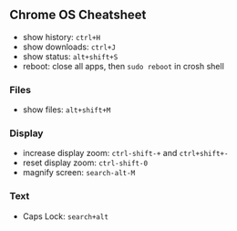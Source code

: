 ## Chrome OS Cheatsheet

- show history: `ctrl+H`
- show downloads: `ctrl+J`
- show status: `alt+shift+S`
- reboot: close all apps, then `sudo reboot` in crosh shell

### Files

- show files: `alt+shift+M`

### Display

- increase display zoom: `ctrl-shift-+` and `ctrl+shift+-`
- reset display zoom: `ctrl-shift-0`
- magnify screen: `search-alt-M`


### Text

- Caps Lock: `search+alt`
